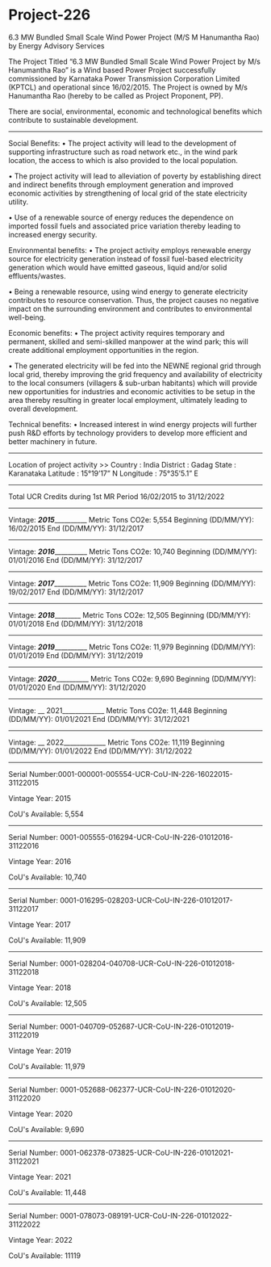 # Project-226
6.3 MW Bundled Small Scale Wind Power Project (M/S M Hanumantha Rao) by Energy Advisory Services

The Project Titled “6.3 MW Bundled Small Scale Wind Power Project by M/s Hanumantha Rao” is a Wind based Power Project successfully commissioned by Karnataka Power Transmission Corporation Limited (KPTCL) and operational since 16/02/2015. The Project is owned by M/s Hanumantha Rao (hereby to be called as Project Proponent, PP).

There are social, environmental, economic and technological benefits which contribute to sustainable
development.

____________
Social Benefits:
• The project activity will lead to the development of supporting infrastructure such as road
network etc., in the wind park location, the access to which is also provided to the local
population.


• The project activity will lead to alleviation of poverty by establishing direct and indirect
benefits through employment generation and improved economic activities by strengthening
of local grid of the state electricity utility.


• Use of a renewable source of energy reduces the dependence on imported fossil fuels and
associated price variation thereby leading to increased energy security.


Environmental benefits:
• The project activity employs renewable energy source for electricity generation instead of
fossil fuel-based electricity generation which would have emitted gaseous, liquid and/or solid
effluents/wastes.


• Being a renewable resource, using wind energy to generate electricity contributes to resource
conservation. Thus, the project causes no negative impact on the surrounding environment
and contributes to environmental well-being.


Economic benefits:
• The project activity requires temporary and permanent, skilled and semi-skilled manpower at
the wind park; this will create additional employment opportunities in the region.


• The generated electricity will be fed into the NEWNE regional grid through local grid,
thereby improving the grid frequency and availability of electricity to the local consumers
(villagers & sub-urban habitants) which will provide new opportunities for industries and
economic activities to be setup in the area thereby resulting in greater local employment,
ultimately leading to overall development.


Technical benefits:
• Increased interest in wind energy projects will further push R&D efforts by technology
providers to develop more efficient and better machinery in future.
__________

Location of project activity >>
Country : India
District : Gadag
State : Karanataka
Latitude : 15°19’17” N
Longitude : 75°35’5.1” E

_____________

Total UCR Credits during 1st MR Period 16/02/2015 to 31/12/2022
_________
Vintage: ___2015_____________ Metric Tons CO2e: 5,554
Beginning (DD/MM/YY): 16/02/2015 End (DD/MM/YY): 31/12/2017
______________
Vintage: ___2016_____________ Metric Tons CO2e: 10,740
Beginning (DD/MM/YY): 01/01/2016 End (DD/MM/YY): 31/12/2017
______________
Vintage: ___2017_____________ Metric Tons CO2e: 11,909
Beginning (DD/MM/YY): 19/02/2017 End (DD/MM/YY): 31/12/2017
______________
Vintage: ___2018___________ Metric Tons CO2e: 12,505
Beginning (DD/MM/YY): 01/01/2018 End (DD/MM/YY): 31/12/2018
______________________
Vintage: ___2019_____________ Metric Tons CO2e: 11,979
Beginning (DD/MM/YY): 01/01/2019 End (DD/MM/YY): 31/12/2019
_______________
Vintage: ___2020_____________ Metric Tons CO2e: 9,690
Beginning (DD/MM/YY): 01/01/2020 End (DD/MM/YY): 31/12/2020
_________________
Vintage: __ 2021_____________ Metric Tons CO2e: 11,448
Beginning (DD/MM/YY): 01/01/2021 End (DD/MM/YY): 31/12/2021
_____________________
Vintage: __ 2022_____________ Metric Tons CO2e: 11,119
Beginning (DD/MM/YY): 01/01/2022 End (DD/MM/YY): 31/12/2022
____________
Serial Number:0001-000001-005554-UCR-CoU-IN-226-16022015-31122015

Vintage Year: 2015

CoU's Available: 5,554
____________________
Serial Number: 0001-005555-016294-UCR-CoU-IN-226-01012016-31122016

Vintage Year: 2016

CoU's Available: 10,740
_____________________
Serial Number: 0001-016295-028203-UCR-CoU-IN-226-01012017-31122017

Vintage Year: 2017

CoU's Available: 11,909
____________________________
Serial Number: 0001-028204-040708-UCR-CoU-IN-226-01012018-31122018

Vintage Year: 2018

CoU's Available: 12,505
___________________
Serial Number: 0001-040709-052687-UCR-CoU-IN-226-01012019-31122019

Vintage Year: 2019

CoU's Available: 11,979
__________________
Serial Number: 0001-052688-062377-UCR-CoU-IN-226-01012020-31122020

Vintage Year: 2020

CoU's Available: 9,690
_____________________
Serial Number: 0001-062378-073825-UCR-CoU-IN-226-01012021-31122021

Vintage Year: 2021

CoU's Available: 11,448
_________________
Serial Number: 0001-078073-089191-UCR-CoU-IN-226-01012022-31122022

Vintage Year: 2022

CoU's Available: 11119
